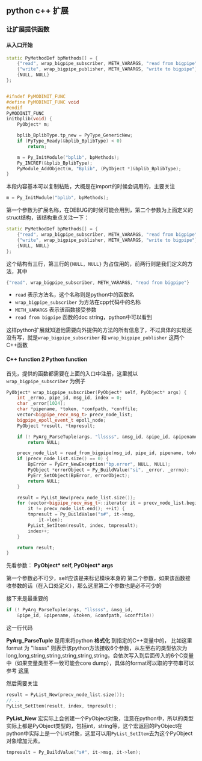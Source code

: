 
## python c++ 扩展



### 让扩展提供函数

#### 从入口开始

```c++
static PyMethodDef bpMethods[] = {
    {"read", wrap_bigpipe_subscriber, METH_VARARGS, "read from bigpipe"},
    {"write", wrap_bigpipe_publisher, METH_VARARGS, "write to bigpipe"},
    {NULL, NULL}
};


#ifndef PyMODINIT_FUNC
#define PyMODINIT_FUNC void
#endif
PyMODINIT_FUNC
initbplib(void) {
    PyObject* m;

    bplib_BplibType.tp_new = PyType_GenericNew;
    if (PyType_Ready(&bplib_BplibType) < 0)
        return;

    m = Py_InitModule("bplib", bpMethods);
    Py_INCREF(&bplib_BplibType);
    PyModule_AddObject(m, "Bplib", (PyObject *)&bplib_BplibType);
}
```

本段内容基本可以复制粘贴，大概是在import的时候会调用的，主要关注
```c++
m = Py_InitModule("bplib", bpMethods);
```

第一个参数为扩展名称，在DEBUG的时候可能会用到，第二个参数为上面定义的struct结构，该结构重点关注一下：

```c++
static PyMethodDef bpMethods[] = {
    {"read", wrap_bigpipe_subscriber, METH_VARARGS, "read from bigpipe"},
    {"write", wrap_bigpipe_publisher, METH_VARARGS, "write to bigpipe"},
    {NULL, NULL}
};
```

这个结构有三行，第三行的`{NULL, NULL}` 为占位用的，前两行则是我们定义的方法，其中
```c++
{"read", wrap_bigpipe_subscriber, METH_VARARGS, "read from bigpipe"}
```
* `read` 表示方法名，这个名称则是python中的函数名
* `wrap_bigpipe_subscriber` 为方法在cpp代码中的名称
* `METH_VARARGS` 表示该函数接受参数
* `read from bigpipe` 函数的doc string，python中可以看到

这样python扩展就知道他需要向外提供的方法的所有信息了，不过具体的实现还没有写，就是`wrap_bigpipe_subscriber` 和 `wrap_bigpipe_publisher` 这两个C++函数

#### C++ function 2 Python function

首先，提供的函数都需要在上面的入口中注册，这里就以`wrap_bigpipe_subscriber` 为例子

```c++
PyObject* wrap_bigpipe_subscriber(PyObject* self, PyObject* args) {
    int _errno, pipe_id, msg_id, index = 0;
    char _error[1024];
    char *pipename, *token, *confpath, *conffile;
    vector<bigpipe_recv_msg_t> precv_node_list;
    bigpipe_epoll_event_t epoll_node;
    PyObject *result, *tmpresult;

    if (! PyArg_ParseTuple(args, "llssss", &msg_id, &pipe_id, &pipename, &token, &confpath, &conffile))
        return NULL;

    precv_node_list = read_from_bigpipe(msg_id, pipe_id, pipename, token, confpath, conffile, _error, &_errno);
    if (precv_node_list.size() == 0) {
        BpError = PyErr_NewException("bp.error", NULL, NULL);
        PyObject *errorObject = Py_BuildValue("si", _error, _errno);
        PyErr_SetObject(BpError, errorObject);
        return NULL;
    }

    result = PyList_New(precv_node_list.size());
    for (vector<bigpipe_recv_msg_t>::iterator it = precv_node_list.begin();
        it != precv_node_list.end(); ++it) {
        tmpresult = Py_BuildValue("s#", it->msg,
            it->len);
        PyList_SetItem(result, index, tmpresult);
        index++;
    }

    return result;
}
```

先看参数： **PyObject\* self, PyObject\* args**

第一个参数必不可少，self应该是来标记模块本身的
第二个参数，如果该函数接收参数的话（在入口处定义），那么这里第二个参数也是必不可少的

接下来是最重要的
```c++
if (! PyArg_ParseTuple(args, "llssss", &msg_id, 
    &pipe_id, &pipename, &token, &confpath, &conffile))
```
这一行代码

**PyArg_ParseTuple** 是用来将python **格式化** 到指定的C++变量中的， 比如这里 format 为 "llssss" 则表示该python方法接收6个参数，从左至右的类型依次为long,long,string,string,string,string,string，会依次写入到后面传入的6个C变量中（如果变量类型不一致可能会core dump），具体的format可以取的字符串可以参考 [这里](https://docs.python.org/2/c-api/arg.html)

然后需要关注

```c++
result = PyList_New(precv_node_list.size());
//...
PyList_SetItem(result, index, tmpresult);
```

**PyList_New** 宏实际上会创建一个PyObject对象，注意在python中，所以的类型实际上都是PyObject类型的，包括int，string等，这个宏返回的PyObject在python中实际上是一个List对象，这里可以用`PyList_SetItem`去为这个PyObject对象增加元素。

```c++
tmpresult = Py_BuildValue("s#", it->msg, it->len);

```










